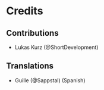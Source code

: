# Credits
## Contributions
 - Lukas Kurz (@ShortDevelopment)
 
## Translations
 - Guille (@Sappstal) (Spanish)
